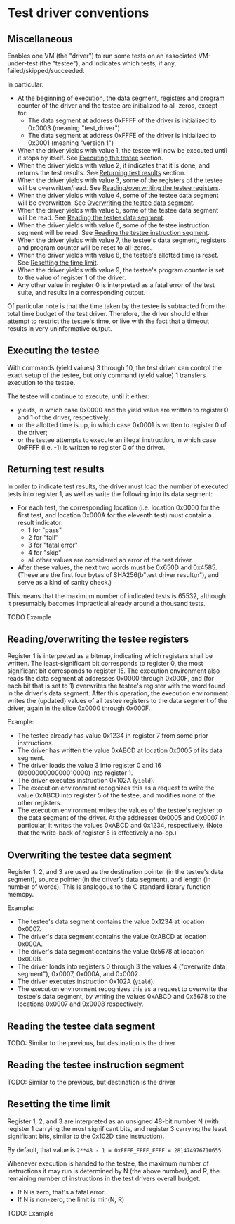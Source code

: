 # Test driver conventions

## Miscellaneous

Enables one VM (the "driver") to run some tests on an associated VM-under-test (the "testee"), and indicates which tests, if any, failed/skipped/succeeded.

In particular:
- At the beginning of execution, the data segment, registers and program counter of the driver and the testee are initialized to all-zeros, except for:
    * The data segment at address 0xFFFF of the driver is initialized to 0x0003 (meaning "test\_driver")
    * The data segment at address 0xFFFE of the driver is initialized to 0x0001 (meaning "version 1")
- When the driver yields with value 1, the testee will now be executed until it stops by itself. See [Executing the testee](#executing-the-testee) section.
- When the driver yields with value 2, it indicates that it is done, and returns the test results. See [Returning test results](#returning-test-results) section.
- When the driver yields with value 3, some of the registers of the testee will be overwritten/read. See [Reading/overwriting the testee registers](#readingoverwriting-the-testee-registers).
- When the driver yields with value 4, some of the testee data segment will be overwritten. See [Overwriting the testee data segment](#overwriting-the-testee-data-segment).
- When the driver yields with value 5, some of the testee data segment will be read. See [Reading the testee data segment](#reading-the-testee-data-segment).
- When the driver yields with value 6, some of the testee instruction segment will be read. See [Reading the testee instruction segment](#reading-the-testee-instruction-segment).
- When the driver yields with value 7, the testee's data segment, registers and program counter will be reset to all-zeros.
- When the driver yields with value 8, the testee's allotted time is reset. See [Resetting the time limit](#resetting-the-time-limit).
- When the driver yields with value 9, the testee's program counter is set to the value of register 1 of the driver.
- Any other value in register 0 is interpreted as a fatal error of the test suite, and results in a corresponding output.

Of particular note is that the time taken by the testee is subtracted from the total time budget of the test driver. Therefore, the driver should either attempt to restrict the testee's time, or live with the fact that a timeout results in very uninformative output.

## Executing the testee

With commands (yield values) 3 through 10, the test driver can control the exact setup of the testee, but only command (yield value) 1 transfers execution to the testee.

The testee will continue to execute, until it either:
- yields, in which case 0x0000 and the yield value are written to register 0 and 1 of the driver, respectively;
- or the allotted time is up, in which case 0x0001 is written to register 0 of the driver;
- or the testee attempts to execute an illegal instruction, in which case 0xFFFF (i.e. -1) is written to register 0 of the driver.

## Returning test results

In order to indicate test results, the driver must load the number of executed tests into register 1, as well as write the following into its data segment:
- For each test, the corresponding location (i.e. location 0x0000 for the first test, and location 0x000A for the eleventh test) must contain a result indicator:
    * 1 for "pass"
    * 2 for "fail"
    * 3 for "fatal error"
    * 4 for "skip"
    * all other values are considered an error of the test driver.
- After these values, the next two words must be 0x650D and 0x4585. (These are the first four bytes of SHA256(b"test driver result\n"), and serve as a kind of sanity check.)

This means that the maximum number of indicated tests is 65532, although it presumably becomes impractical already around a thousand tests.

TODO Example

## Reading/overwriting the testee registers

Register 1 is interpreted as a bitmap, indicating which registers shall be written. The least-significant bit corresponds to register 0, the most significant bit corresponds to register 15. The execution environment also reads the data segment at addresses 0x0000 through 0x000F, and (for each bit that is set to 1) overwrites the testee's register with the word found in the driver's data segment. After this operation, the execution environment writes the (updated) values of all testee registers to the data segment of the driver, again in the slice 0x0000 through 0x000F.

Example:
- The testee already has value 0x1234 in register 7 from some prior instructions.
- The driver has written the value 0xABCD at location 0x0005 of its data segment.
- The driver loads the value 3 into register 0 and 16 (0b0000000000010000) into register 1.
- The driver executes instruction 0x102A (`yield`).
- The execution environment recognizes this as a request to write the value 0xABCD into register 5 of the testee, and modifies none of the other registers.
- The execution environment writes the values of the testee's register to the data segment of the driver. At the addresses 0x0005 and 0x0007 in particular, it writes the values 0xABCD and 0x1234, respectively. (Note that the write-back of register 5 is effectively a no-op.)

## Overwriting the testee data segment

Register 1, 2, and 3 are used as the destination pointer (in the testee's data segment), source pointer (in the driver's data segment), and length (in number of words). This is analogous to the C standard library function memcpy.

Example:
- The testee's data segment contains the value 0x1234 at location 0x0007.
- The driver's data segment contains the value 0xABCD at location 0x000A.
- The driver's data segment contains the value 0x5678 at location 0x000B.
- The driver loads into registers 0 through 3 the values 4 ("overwrite data segment"), 0x0007, 0x000A, and 0x0002.
- The driver executes instruction 0x102A (`yield`).
- The execution environment recognizes this as a request to overwrite the testee's data segment, by writing the values 0xABCD and 0x5678 to the locations 0x0007 and 0x0008 respectively.

## Reading the testee data segment

TODO: Similar to the previous, but destination is the driver

## Reading the testee instruction segment

TODO: Similar to the previous, but destination is the driver

## Resetting the time limit

Register 1, 2, and 3 are interpreted as an unsigned 48-bit number N (with register 1 carrying the most significant bits, and register 3 carrying the least significant bits, similar to the 0x102D `time` instruction).

By default, that value is `2**48 - 1 = 0xFFFF_FFFF_FFFF = 281474976710655`.

Whenever execution is handed to the testee, the maximum number of instructions it may run is determined by N (the above number), and R, the remaining number of instructions in the test drivers overall budget.
- If N is zero, that's a fatal error.
- If N is non-zero, the limit is min(N, R)

TODO: Example
